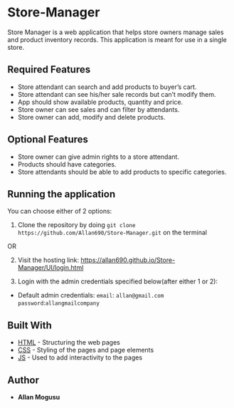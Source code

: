 # Store-Manager
Store Manager is a web application that helps store owners manage sales and product inventory records. This application is meant for use in a single store.

## Required Features

* Store attendant can search and add products to buyer’s cart.
* Store attendant can see his/her sale records but can’t modify them.
* App should show available products, quantity and price.
* Store owner can see sales and can filter by attendants.
* Store owner can add, modify and delete products.


## Optional Features

* Store owner can give admin rights to a store attendant.
* Products should have categories.
* Store attendants should be able to add products to specific categories.


## Running the application
You can choose either of 2 options:
1. Clone the repository by doing `git clone https://github.com/Allan690/Store-Manager.git` on the terminal
  
  OR

2. Visit the hosting link: https://allan690.github.io/Store-Manager/UI/login.html

3. Login with the admin credentials specified below(after either 1 or 2):
- Default admin credentials: 
  `email`: `allan@gmail.com`
  `password`:`allangmailcompany`
  
## Built With

* [HTML](https://www.w3schools.com/html/html_intro.asp) - Structuring the web pages
* [CSS](https://www.w3schools.com/css/) - Styling of the pages and page elements
* [JS](https://www.w3schools.com/js/) - Used to add interactivity to the pages


## Author

* **Allan Mogusu**

